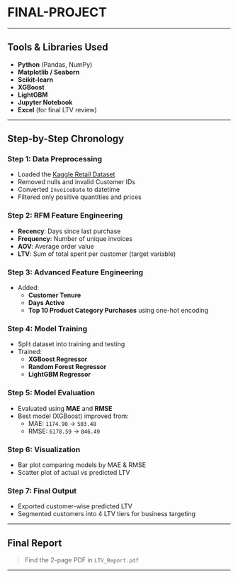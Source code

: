 # FINAL-PROJECT

---

## Tools & Libraries Used

- **Python** (Pandas, NumPy)  
- **Matplotlib / Seaborn**  
- **Scikit-learn**  
- **XGBoost**  
- **LightGBM**  
- **Jupyter Notebook**  
- **Excel** (for final LTV review)  

---

## Step-by-Step Chronology

### Step 1: Data Preprocessing
- Loaded the [Kaggle Retail Dataset](https://www.kaggle.com/datasets/sergeymedvedev/customer_segmentation)  
- Removed nulls and invalid Customer IDs  
- Converted `InvoiceDate` to datetime  
- Filtered only positive quantities and prices  

### Step 2: RFM Feature Engineering
- **Recency**: Days since last purchase  
- **Frequency**: Number of unique invoices  
- **AOV**: Average order value  
- **LTV**: Sum of total spent per customer (target variable)  

### Step 3: Advanced Feature Engineering
- Added:  
  - **Customer Tenure**  
  - **Days Active**  
  - **Top 10 Product Category Purchases** using one-hot encoding  

### Step 4: Model Training
- Split dataset into training and testing  
- Trained:  
  - **XGBoost Regressor**  
  - **Random Forest Regressor**  
  - **LightGBM Regressor**  

### Step 5: Model Evaluation
- Evaluated using **MAE** and **RMSE**  
- Best model (XGBoost) improved from:  
  - MAE: `1174.90` → `503.48`  
  - RMSE: `6178.59` → `846.49`  

### Step 6: Visualization
- Bar plot comparing models by MAE & RMSE  
- Scatter plot of actual vs predicted LTV  

### Step 7: Final Output
- Exported customer-wise predicted LTV  
- Segmented customers into 4 LTV tiers for business targeting  

---

## Final Report
> Find the 2-page PDF in `LTV_Report.pdf`

---

